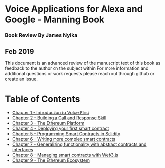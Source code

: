 # Voice Applications for Alexa and Google - Manning Book
### Book Review By James Nyika
## Feb 2019

This document is an advanced review of the manuscript text of this book as feedback to the author on the subject within
For more information and additional questions or work requests please reach out through github or create an issue.

# Table of Contents

* [Chapter 1 - Introduction to Voice First](./c1.md)
* [Chapter 2 - Building a Call and Response Skill](./c2.md)
* [Chapter 3 - The Ethereum Platform](./c3.md)
* [Chapter 4 - Deploying your first smart contract](./c4.md)
* [Chapter 5 - Programming Smart Contracts in Solidity](./c5.md)
* [Chapter 6 - Writing more complex smart contracts](./c6.md)
* [Chapter 7 - Generalizing functionality with abstract contracts and interfaces](./c7.md)
* [Chapter 8 - Managing smart contracts with Web3.js](./c8.md)
* [Chapter 9 - The Ethereum Ecosystem](./c9.md)
